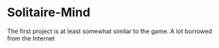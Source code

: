 # Solitaire-Mind
The first project is at least somewhat similar to the game. A lot borrowed from the Internet
